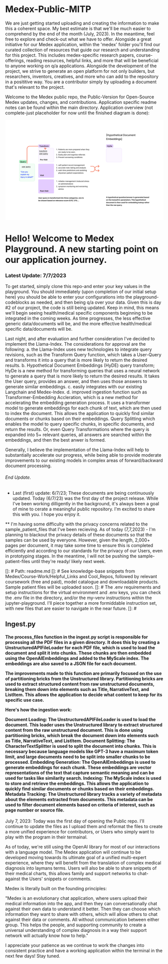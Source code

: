 # Medex-Public-MITP

We are just getting started uploading and creating the information to make this a coherent space. My best estimate is that we'll be much easier to comprehend by the end of the month (July, 2023). In the meantime, feel free to explore and check-out what we have to offer. Alongside a great initiative for our Medex application, within the 'medex' folder you'll find our curated collection of resources that guide our research and understanding for this project. This includes medex-specific research papers, course-offerings, reading resources, helpful links, and more that will be beneficial to anyone working on q/a applications. Alongside the development of the project, we strive to generate an open platform for not only builders, but researchers, inventors, creatives, and more who can add to the repository in a posititive way. You are a contributor simply by uploading a document that's relevant to the project. 

Welcome to the Medex public repo, the Public-Version for Open-Source Medex updates, changes, and contributions. Application specific readme notes can be found within the main directory. Application overview (not complete-just placeholder for now until the finished diagram is done): 

![Example Image](Medex-Comms_Flow.png)


<h1>Hello! Welcome to Medex Playground. A new starting point on our application journey.</h1>

<h3> Latest Update: 7/7/2023 </h3>

To get started, simply clone this repo-and enter your key values in the playground. You should immediately (upon completion of our initial setup here) you should be able to enter your configurations into the playground-codeblocks as needed, and then being q/a over your data. Given this is day #2 of our project, the code is still being updated. Keep in mind, this means we'll begin seeing health/medical specific components beginning to be integrated in the coming weeks. As time progresses, the less effective generic data/documents will be, and the more effective health/medical specific data/documents will be.

Last night, and after evaluation and further consideration I've decided to implement the Llama-Index. The considerations for approval are the following:
a. the Llama-Index uses new technologies to integrate query revisions, such as the Transform Query function, which takes a User-Query and transforms it into a query that is more likely to return the desired results. 
b. Hypothetical Document Embeddings (HyDE) query transform; HyDe is a new method for transforming queries that uses a neural network to generate a query that is more likely to return the desired results. It takes the User query, provides an answer, and then uses those answers to generate similar embeddings. 
c. easily integrates with our existing Langchain and Medex-Index.
d. improved ingestion function such as Transformer-Embedding Accleration, which is a new method for accelerating the embedding generation process. It uses a transformer model to generate embeddings for each chunk of text, which are then used to index the document. This allows the application to quickly find similar documents or chunks based on their embeddings. Query Splitting which enables the model to query specific chunks, in specific documents, and return the results. Or, even Query Transformations where the query is expanded into 5+ relevant queries, all answers are searched within the embeddings, and then the best anwer is formed. 

Generally, I believe the implementation of the Llama-Index will help to substantially accelerate our progress, while being able to provide moderate improvements to our existing models in complex areas of forward/backward document processing. 
<h6>End Update.</h6>


* Last (first) update: 6/7/23; These documents are being continuously updated. Today (6/7/23) was the first day of the project release. While I've been working dilligently in the background, it's always been a goal of mine to cerate a meaningful public repository. I'm excited to share this with you. I hope you enjoy it. 

** I'm having some difficulty with the privacy concerns related to the sample_patient_files that I've been recieving. As of today (7,7,2023) - I'm planning to blackout the privacy details of these documents so that the samples can be used by everyone. However, given the length, 2,000+ pages per document, it may take some time to ensure this is completed efficiently and according to our standards for the privacy of our Users, even in prototyping stages. In the meantime, I will not be pushing the sample-patient-files until they're ready/ likely next week. 

[]: # Path: readme.md
[]: # See knowledge-base snippets from Medex/Course-Work/Helpful_Links and Cool_Repos, followed by relevant coursework (free and paid), model catalogue and downloadable products. Sample patient files will be uploaded soon. 
[]: # The .env requirements and setup instructions for the virtual environment and .env keys, you can check the .env file in the <Medex> directory, and/or the my-venv instructions within the jupyter-playground. I'll piece together a more formiddable instruction set, with new files that are easier to navigate in the near future. 
[]: # 


<h2>Ingest.py</h2>

<h4>The process_files function in the ingest.py script is responsible for processing all the PDF files in a given directory. It does this by creating a UnstructuredAPIFileLoader for each PDF file, which is used to load the document and split it into chunks. These chunks are then embedded using the OpenAIEmbeddings and added to the MyScale index. The embeddings are also saved to a JSON file for each document.

The improvements made to this function are primarily focused on the use of partitioning bricks from the Unstructured library. Partitioning bricks are used to extract structured content from raw unstructured documents, breaking them down into elements such as Title, NarrativeText, and ListItem. This allows the application to decide what content to keep for its specific use case.

Here's how the ingestion work:

Document Loading: The UnstructuredAPIFileLoader is used to load the document. This loader uses the Unstructured library to extract structured content from the raw unstructured document. This is done using partitioning bricks, which break the document down into elements such as Title, NarrativeText, and ListItem.
Document Splitting: The CharacterTextSplitter is used to split the document into chunks. This is necessary because language models like GPT-3 have a maximum token limit, and large documents need to be split into smaller chunks to be processed.
Embedding Generation: The OpenAIEmbeddings is used to generate embeddings for each chunk. These embeddings are vector representations of the text that capture semantic meaning and can be used for tasks like similarity search.
Indexing: The MyScale index is used to store and retrieve the embeddings. This allows the application to quickly find similar documents or chunks based on their embeddings.
Metadata Tracking: The Unstructured library tracks a variety of metadata about the elements extracted from documents. This metadata can be used to filter document elements based on criteria of interest, such as page number or source file.</h4>

July 7, 2023:
Today was the first day of opening the Public repo. I'll continue to update the files as I upload them and reformat the files to create a more unified experience for contributors, or Users who simply want to play with the program in their termainal. 

As of today, we're still using the OpenAI library for most of our interactions with a language model. The Medex application will continue to be developed moving towards its ultimate goal of a unified multi-expert experience, where they will benefit from the translation of complex medical diagnosis into laymans terms. Users will also be able to share snippets of their medical charts, this allows family and support networks to chat-against the Users' snippets or comments. 

Medex is literally built on the founding principles:

"Medex is an evolutionary chat application, where users upload their medical information into the app, and then they can conversationally chat against their own data to understand it better. Then they can choose which information they want to share with others, which will allow others to chat against their data or comments. All without communication between either group. This helps the people, and supporting community to create a universal understanding of complex diagnosis in a way their support network will actually know how to help."

I appreciate your patience as we continue to work the changes into consistent practice and have a working application within the terminal in the next few days! Stay tuned. 


